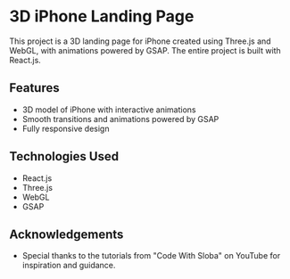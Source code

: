 # 3D iPhone Landing Page

This project is a 3D landing page for iPhone created using Three.js and WebGL, with animations powered by GSAP. The entire project is built with React.js.

## Features

- 3D model of iPhone with interactive animations
- Smooth transitions and animations powered by GSAP
- Fully responsive design

## Technologies Used

- React.js
- Three.js
- WebGL
- GSAP

## Acknowledgements

- Special thanks to the tutorials from "Code With Sloba" on YouTube for inspiration and guidance.
